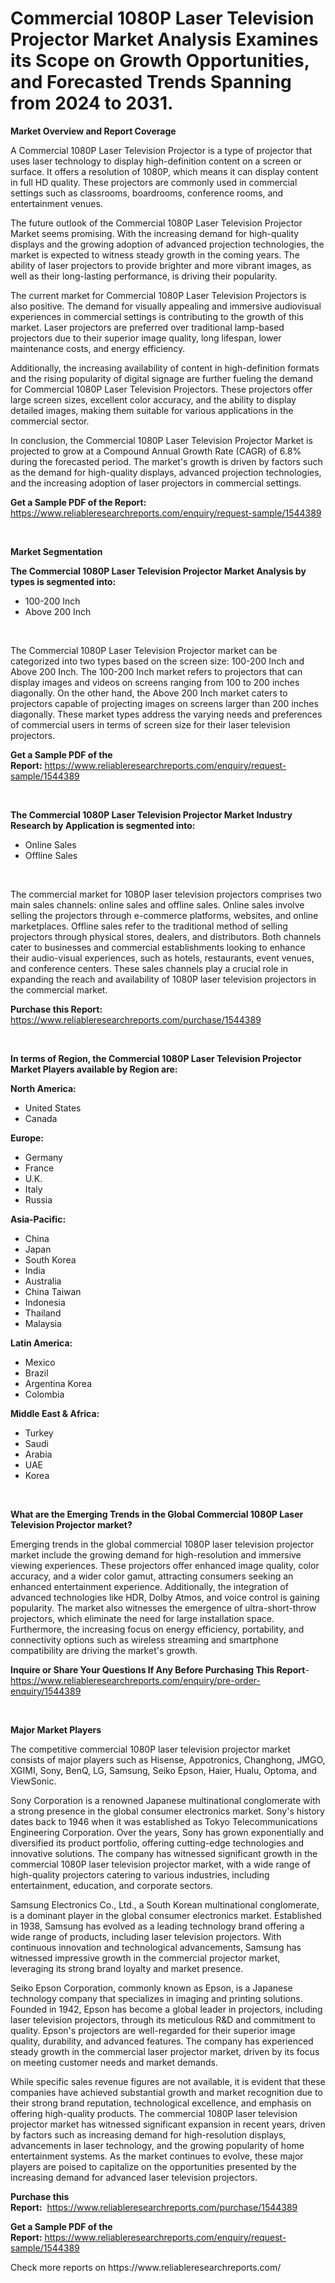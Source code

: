 <p><h1>Commercial 1080P Laser Television Projector Market Analysis Examines its Scope on Growth Opportunities, and Forecasted Trends Spanning from 2024 to 2031.</h1></p><p><strong>Market Overview and Report Coverage</strong></p>
<p><p>A Commercial 1080P Laser Television Projector is a type of projector that uses laser technology to display high-definition content on a screen or surface. It offers a resolution of 1080P, which means it can display content in full HD quality. These projectors are commonly used in commercial settings such as classrooms, boardrooms, conference rooms, and entertainment venues.</p><p>The future outlook of the Commercial 1080P Laser Television Projector Market seems promising. With the increasing demand for high-quality displays and the growing adoption of advanced projection technologies, the market is expected to witness steady growth in the coming years. The ability of laser projectors to provide brighter and more vibrant images, as well as their long-lasting performance, is driving their popularity.</p><p>The current market for Commercial 1080P Laser Television Projectors is also positive. The demand for visually appealing and immersive audiovisual experiences in commercial settings is contributing to the growth of this market. Laser projectors are preferred over traditional lamp-based projectors due to their superior image quality, long lifespan, lower maintenance costs, and energy efficiency.</p><p>Additionally, the increasing availability of content in high-definition formats and the rising popularity of digital signage are further fueling the demand for Commercial 1080P Laser Television Projectors. These projectors offer large screen sizes, excellent color accuracy, and the ability to display detailed images, making them suitable for various applications in the commercial sector.</p><p>In conclusion, the Commercial 1080P Laser Television Projector Market is projected to grow at a Compound Annual Growth Rate (CAGR) of 6.8% during the forecasted period. The market's growth is driven by factors such as the demand for high-quality displays, advanced projection technologies, and the increasing adoption of laser projectors in commercial settings.</p></p>
<p><strong>Get a Sample PDF of the Report:</strong> <a href="https://www.reliableresearchreports.com/enquiry/request-sample/1544389">https://www.reliableresearchreports.com/enquiry/request-sample/1544389</a></p>
<p>&nbsp;</p>
<p><strong>Market Segmentation</strong></p>
<p><strong>The Commercial 1080P Laser Television Projector Market Analysis by types is segmented into:</strong></p>
<p><ul><li>100-200 Inch</li><li>Above 200 Inch</li></ul></p>
<p>&nbsp;</p>
<p><p>The Commercial 1080P Laser Television Projector market can be categorized into two types based on the screen size: 100-200 Inch and Above 200 Inch. The 100-200 Inch market refers to projectors that can display images and videos on screens ranging from 100 to 200 inches diagonally. On the other hand, the Above 200 Inch market caters to projectors capable of projecting images on screens larger than 200 inches diagonally. These market types address the varying needs and preferences of commercial users in terms of screen size for their laser television projectors.</p></p>
<p><strong>Get a Sample PDF of the Report:</strong>&nbsp;<a href="https://www.reliableresearchreports.com/enquiry/request-sample/1544389">https://www.reliableresearchreports.com/enquiry/request-sample/1544389</a></p>
<p>&nbsp;</p>
<p><strong>The Commercial 1080P Laser Television Projector Market Industry Research by Application is segmented into:</strong></p>
<p><ul><li>Online Sales</li><li>Offline Sales</li></ul></p>
<p>&nbsp;</p>
<p><p>The commercial market for 1080P laser television projectors comprises two main sales channels: online sales and offline sales. Online sales involve selling the projectors through e-commerce platforms, websites, and online marketplaces. Offline sales refer to the traditional method of selling projectors through physical stores, dealers, and distributors. Both channels cater to businesses and commercial establishments looking to enhance their audio-visual experiences, such as hotels, restaurants, event venues, and conference centers. These sales channels play a crucial role in expanding the reach and availability of 1080P laser television projectors in the commercial market.</p></p>
<p><strong>Purchase this Report:</strong>&nbsp; <a href="https://www.reliableresearchreports.com/purchase/1544389">https://www.reliableresearchreports.com/purchase/1544389</a></p>
<p>&nbsp;</p>
<p><strong>In terms of Region, the Commercial 1080P Laser Television Projector Market Players available by Region are:</strong></p>
<p>
    <p> <strong> North America: </strong>
        <ul>
            <li>United States</li>
            <li>Canada</li>
        </ul>
        </p> 
    <p> <strong> Europe: </strong>
        <ul>
            <li>Germany</li>
            <li>France</li>
            <li>U.K.</li>
            <li>Italy</li>
            <li>Russia</li>
        </ul>
        </p> 
    <p> <strong> Asia-Pacific: </strong>
        <ul>
            <li>China</li>
            <li>Japan</li>
            <li>South Korea</li>
            <li>India</li>
            <li>Australia</li>
            <li>China Taiwan</li>
            <li>Indonesia</li>
            <li>Thailand</li>
            <li>Malaysia</li>
        </ul>
        </p> 
    <p> <strong> Latin America: </strong>
        <ul>
            <li>Mexico</li>
            <li>Brazil</li>
            <li>Argentina Korea</li>
            <li>Colombia</li>
        </ul>
        </p> 
    <p> <strong> Middle East & Africa: </strong>
        <ul>
            <li>Turkey</li>
            <li>Saudi</li>
            <li>Arabia</li>
            <li>UAE</li>
            <li>Korea</li>
        </ul>
    </p>
    </p>
<p>&nbsp;</p>
<p><strong>What are the Emerging Trends in the Global Commercial 1080P Laser Television Projector market?</strong></p>
<p><p>Emerging trends in the global commercial 1080P laser television projector market include the growing demand for high-resolution and immersive viewing experiences. These projectors offer enhanced image quality, color accuracy, and a wider color gamut, attracting consumers seeking an enhanced entertainment experience. Additionally, the integration of advanced technologies like HDR, Dolby Atmos, and voice control is gaining popularity. The market also witnesses the emergence of ultra-short-throw projectors, which eliminate the need for large installation space. Furthermore, the increasing focus on energy efficiency, portability, and connectivity options such as wireless streaming and smartphone compatibility are driving the market's growth.</p></p>
<p><strong>Inquire or Share Your Questions If Any Before Purchasing This Report</strong>- <a href="https://www.reliableresearchreports.com/enquiry/pre-order-enquiry/1544389">https://www.reliableresearchreports.com/enquiry/pre-order-enquiry/1544389</a></p>
<p>&nbsp;</p>
<p><strong>Major Market Players</strong></p>
<p><p>The competitive commercial 1080P laser television projector market consists of major players such as Hisense, Appotronics, Changhong, JMGO, XGIMI, Sony, BenQ, LG, Samsung, Seiko Epson, Haier, Hualu, Optoma, and ViewSonic.</p><p>Sony Corporation is a renowned Japanese multinational conglomerate with a strong presence in the global consumer electronics market. Sony's history dates back to 1946 when it was established as Tokyo Telecommunications Engineering Corporation. Over the years, Sony has grown exponentially and diversified its product portfolio, offering cutting-edge technologies and innovative solutions. The company has witnessed significant growth in the commercial 1080P laser television projector market, with a wide range of high-quality projectors catering to various industries, including entertainment, education, and corporate sectors.</p><p>Samsung Electronics Co., Ltd., a South Korean multinational conglomerate, is a dominant player in the global consumer electronics market. Established in 1938, Samsung has evolved as a leading technology brand offering a wide range of products, including laser television projectors. With continuous innovation and technological advancements, Samsung has witnessed impressive growth in the commercial projector market, leveraging its strong brand loyalty and market presence.</p><p>Seiko Epson Corporation, commonly known as Epson, is a Japanese technology company that specializes in imaging and printing solutions. Founded in 1942, Epson has become a global leader in projectors, including laser television projectors, through its meticulous R&D and commitment to quality. Epson's projectors are well-regarded for their superior image quality, durability, and advanced features. The company has experienced steady growth in the commercial laser projector market, driven by its focus on meeting customer needs and market demands.</p><p>While specific sales revenue figures are not available, it is evident that these companies have achieved substantial growth and market recognition due to their strong brand reputation, technological excellence, and emphasis on offering high-quality products. The commercial 1080P laser television projector market has witnessed significant expansion in recent years, driven by factors such as increasing demand for high-resolution displays, advancements in laser technology, and the growing popularity of home entertainment systems. As the market continues to evolve, these major players are poised to capitalize on the opportunities presented by the increasing demand for advanced laser television projectors.</p></p>
<p><strong>Purchase this Report:</strong>&nbsp;&nbsp;<a href="https://www.reliableresearchreports.com/purchase/1544389">https://www.reliableresearchreports.com/purchase/1544389</a></p>
<p></p>
<p><strong>Get a Sample PDF of the Report:</strong>&nbsp;<a href="https://www.reliableresearchreports.com/enquiry/request-sample/1544389">https://www.reliableresearchreports.com/enquiry/request-sample/1544389</a></p>
<p>Check more reports on https://www.reliableresearchreports.com/</p>